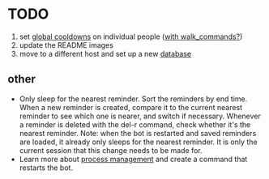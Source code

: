 # TODO

1. set [global cooldowns](https://discord.com/channels/336642139381301249/559455534965850142/843100881431429141) on individual people ([with walk_commands?](https://discord.com/channels/336642139381301249/381963689470984203/829737892087332904))
1. update the README images
1. move to a different host and set up a new [database](https://discord.com/channels/336642139381301249/381963689470984203/829738623426625536)

## other
* Only sleep for the nearest reminder. Sort the reminders by end time. When a new reminder is created, compare it to the current nearest reminder to see which one is nearer, and switch if necessary. Whenever a reminder is deleted with the del-r command, check whether it's the nearest reminder. Note: when the bot is restarted and saved reminders are loaded, it already only sleeps for the nearest reminder. It is only the current session that this change needs to be made for.
* Learn more about [process management](https://discord.com/channels/336642139381301249/564950631455129636/847070818072133643) and create a command that restarts the bot.
